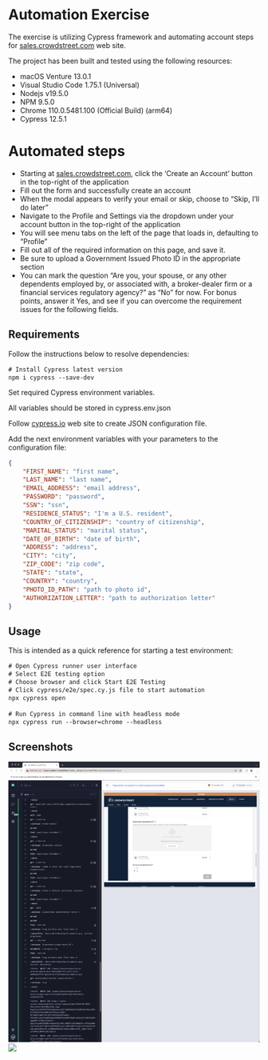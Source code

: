# Automation Exercise

The exercise is utilizing Cypress framework and automating account steps for [sales.crowdstreet.com](https://sales.crowdstreet.com/) web site.

The project has been built and tested using the following resources:

* macOS Venture 13.0.1
* Visual Studio Code 1.75.1 (Universal)
* Nodejs v19.5.0
* NPM 9.5.0
* Chrome 110.0.5481.100 (Official Build) (arm64)
* Cypress 12.5.1

# Automated steps

* Starting at [sales.crowdstreet.com](https://sales.crowdstreet.com/), click the ‘Create an Account’ button in the top-right of the application
* Fill out the form and successfully create an account
* When the modal appears to verify your email or skip, choose to “Skip, I’ll do later”
* Navigate to the Profile and Settings via the dropdown under your account button in the top-right of the application
* You will see menu tabs on the left of the page that loads in, defaulting to “Profile”
* Fill out all of the required information on this page, and save it.
* Be sure to upload a Government Issued Photo ID in the appropriate section
* You can mark the question “Are you, your spouse, or any other dependents employed by, or associated with, a broker-dealer firm or a financial services regulatory agency?” as “No” for now. 
For bonus points, answer it Yes, and see if you can overcome the requirement issues for the following fields.

## Requirements

Follow the instructions below to resolve dependencies:

```shell
# Install Cypress latest version
npm i cypress --save-dev
```
Set required Cypress environment variables.

All variables should be stored in cypress.env.json

Follow [cypress.io](https://docs.cypress.io/guides/guides/environment-variables) web site to create JSON configuration file.

Add the next environment variables with your parameters to the configuration file:

```json
{
    "FIRST_NAME": "first name",
    "LAST_NAME": "last name",
    "EMAIL_ADDRESS": "email address",
    "PASSWORD": "password",
    "SSN": "ssn",
    "RESIDENCE_STATUS": "I'm a U.S. resident",
    "COUNTRY_OF_CITIZENSHIP": "country of citizenship",
    "MARITAL_STATUS": "marital status",
    "DATE_OF_BIRTH": "date of birth",
    "ADDRESS": "address",
    "CITY": "city",
    "ZIP_CODE": "zip code",
    "STATE": "state",
    "COUNTRY": "country",
    "PHOTO_ID_PATH": "path to photo id",
    "AUTHORIZATION_LETTER": "path to authorization letter"
}
```

## Usage

This is intended as a quick reference for starting a test environment:

```shell
# Open Cypress runner user interface
# Select E2E testing option
# Choose browser and click Start E2E Testing
# Click cypress/e2e/spec.cy.js file to start automation
npx cypress open

# Run Cypress in command line with headless mode
npx cypress run --browser=chrome --headless
```

## Screenshots

<img src="cypress/docs/runner.png">

<img src="cypress/docs/">
